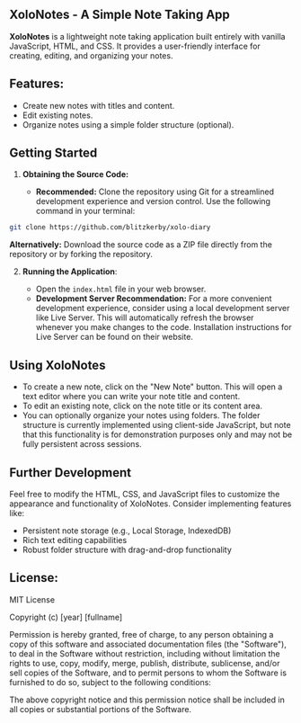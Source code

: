 ## XoloNotes - A Simple Note Taking App

**XoloNotes** is a lightweight note taking application built entirely with vanilla JavaScript, HTML, and CSS. It provides a user-friendly interface for creating, editing, and organizing your notes.

## Features:

- Create new notes with titles and content.
- Edit existing notes.
- Organize notes using a simple folder structure (optional).

## **Getting Started**

1. **Obtaining the Source Code:**

	- **Recommended:** Clone the repository using Git for a streamlined development experience and version control. Use the following command in your terminal:

```BaSH
git clone https://github.com/blitzkerby/xolo-diary 
```

**Alternatively:** Download the source code as a ZIP file directly from the repository or by forking the repository.

2. **Running the Application**:
 
	* Open the `index.html` file in your web browser.
	- **Development Server Recommendation:** For a more convenient development experience, consider using a local development server like Live Server. This will automatically refresh the browser whenever you make changes to the code. Installation instructions for Live Server can be found on their website.

## **Using XoloNotes** 

- To create a new note, click on the "New Note" button. This will open a text editor where you can write your note title and content.
- To edit an existing note, click on the note title or its content area.
- You can optionally organize your notes using folders. The folder structure is currently implemented using client-side JavaScript, but note that this functionality is for demonstration purposes only and may not be fully persistent across sessions.

## **Further Development**

Feel free to modify the HTML, CSS, and JavaScript files to customize the appearance and functionality of XoloNotes. Consider implementing features like:

- Persistent note storage (e.g., Local Storage, IndexedDB)
- Rich text editing capabilities
- Robust folder structure with drag-and-drop functionality

## **License:**

MIT License

Copyright (c) [year] [fullname]

Permission is hereby granted, free of charge, to any person obtaining a copy of this software and associated documentation files (the "Software"), to deal in the Software without restriction, including without limitation the rights to use, copy, modify, merge, publish, distribute, sublicense, and/or sell copies of the Software, and to permit persons to whom the Software is furnished to do so, subject to the following conditions:

The above copyright notice and this permission notice shall be included in all copies or substantial portions of the Software.


